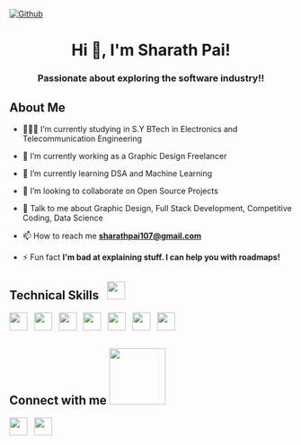 
[![Github](https://img.shields.io/github/followers/Sharath1036?label=Follow&style=social)](https://github.com/Sharath1036)

<h1 align="center">Hi 👋, I'm Sharath Pai!</h1>
<h3 align="center">Passionate about exploring the software industry!!</h3>


<h2>
    About Me
</h2>

- 👨🏻‍🎓 I’m currently studying in S.Y BTech in Electronics and Telecommunication Engineering
    
- 💎 I’m currently working as a Graphic Design Freelancer

- 🌱 I’m currently learning DSA and Machine Learning

- 👯 I’m looking to collaborate on Open Source Projects

- 💬 Talk to me about Graphic Design, Full Stack Development, Competitive Coding, Data Science 
    
- 📫 How to reach me **sharathpai107@gmail.com**

- ⚡ Fun fact **I'm bad at explaining stuff. I can help you with roadmaps!**


<h2>
   Technical Skills &nbsp; <img src = "https://media2.giphy.com/media/QssGEmpkyEOhBCb7e1/giphy.gif?cid=ecf05e47a0n3gi1bfqntqmob8g9aid1oyj2wr3ds3mg700bl&rid=giphy.gif" width = 32px>
</h2>

<a> <img width ='32px' src ='https://raw.githubusercontent.com/rahulbanerjee26/githubAboutMeGenerator/main/icons/c.svg'> </a>
&nbsp;
<a> <img width ='32px' src ='https://raw.githubusercontent.com/rahulbanerjee26/githubAboutMeGenerator/main/icons/cpp.svg'> </a>
&nbsp;
<a> <img width ='32px' src ='https://raw.githubusercontent.com/rahulbanerjee26/githubAboutMeGenerator/main/icons/python.svg'> </a>
&nbsp;
<a> <img width ='32px' src ='https://raw.githubusercontent.com/rahulbanerjee26/githubAboutMeGenerator/main/icons/html.svg'> </a>
&nbsp;
<a> <img width ='32px' src ='https://raw.githubusercontent.com/rahulbanerjee26/githubAboutMeGenerator/main/icons/css.svg'> </a>
&nbsp;
<a> <img width ='32px' src ='https://raw.githubusercontent.com/rahulbanerjee26/githubAboutMeGenerator/main/icons/javascript.svg'> </a>
&nbsp;
<a> <img width ='32px' src ='https://github.com/simple-icons/simple-icons/blob/develop/icons/adobeillustrator.svg'> </a>
<h2>
    Connect with me <img src='https://raw.githubusercontent.com/ShahriarShafin/ShahriarShafin/main/Assets/handshake.gif' width="100px">
</h2>

<a href = 'https://www.linkedin.com/in/sharathpai107'> <img width = '32px' align= 'center' src="https://raw.githubusercontent.com/rahulbanerjee26/githubAboutMeGenerator/main/icons/linked-in-alt.svg"/></a>
&nbsp;
<a href = 'https://www.instagram/sharath_1007'> <img width = '32px' align= 'center' src="https://raw.githubusercontent.com/rahulbanerjee26/githubAboutMeGenerator/main/icons/instagram.svg"/></a>

<br>

